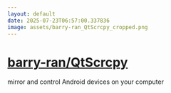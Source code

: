 ```yaml
---
layout: default
date: 2025-07-23T06:57:00.337836
image: assets/barry-ran_QtScrcpy_cropped.png
---
```


# [barry-ran/QtScrcpy](https://github.com/barry-ran/QtScrcpy)

mirror and control Android devices on your computer
